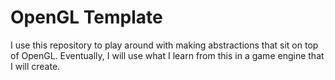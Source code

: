 # OpenGL Template

I use this repository to play around with making abstractions that sit on top of OpenGL. Eventually, I will use what I learn from this in a game engine that I will create.
